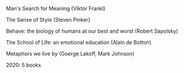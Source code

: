 Man's Search for Meaning (Viktor Frankl) 

The Sense of Style (Steven Pinker) 

Behave: the biology of humans at our best and worst (Robert Sapolsky) 

The School of Life: an emotional education (Alain de Botton) 

Metaphors we live by (Goerge Lakoff, Mark Johnson) 

2020: 5 books 
